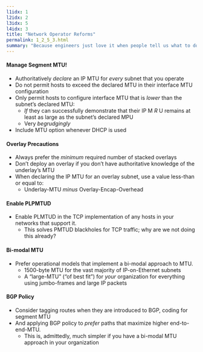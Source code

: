 ```yaml
---
l1idx: 1
l2idx: 2
l3idx: 5
l4idx: 3
title: "Network Operator Reforms"
permalink: 1_2_5_3.html
summary: "Because engineers just love it when people tell us what to do."
---
```


#### Manage Segment MTU!

- Authoritatively  _declare_  an IP MTU for  _every_  subnet that you operate
- Do not permit hosts to exceed the declared MTU in their interface MTU configuration
- Only permit hosts to configure interface MTU that is  _lower_  than the subnet’s declared MTU:
  - _If_  they can successfully demonstrate that their IP M _R_ U remains  at least as large as the subnet’s declared MPU
  - Very  _begrudgingly_
- Include MTU option whenever DHCP is used

#### Overlay Precautions

* Always prefer the  _minimum_  required number of stacked overlays
* Don’t deploy an overlay if you don’t have authoritative knowledge of the underlay’s MTU
* When declaring the IP MTU for an overlay subnet\, use a value less\-than or equal to:
  * Underlay\-MTU  _minus_  Overlay\-Encap\-Overhead

#### Enable PLPMTUD

* Enable PLMTUD in the TCP implementation of any hosts in your networks that support it\.
  * This solves PMTUD blackholes for TCP traffic; why are we not doing this already?

#### Bi-modal MTU

* Prefer operational models that implement a bi\-modal approach to MTU\.
  * 1500\-byte MTU for the vast majority of IP\-on\-Ethernet subnets
  * A “large\-MTU” \(“of best fit”\) for  _your_  organization for everything using jumbo\-frames and large IP packets

#### BGP Policy

* Consider tagging routes when they are introduced to BGP\, coding for segment MTU
* And applying BGP policy to  _prefer_  paths that maximize higher end\-to\-end\-MTU\.
  * This is\, admittedly\, much simpler if you have a bi\-modal MTU approach in your organization
